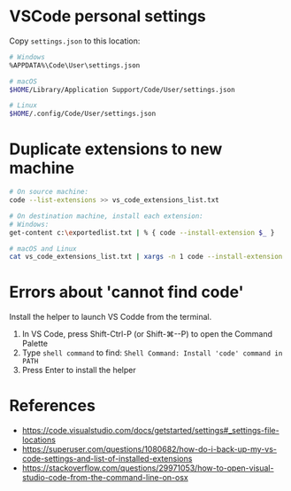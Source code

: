 # VSCode personal settings
Copy `settings.json` to this location:
```bash
# Windows
%APPDATA%\Code\User\settings.json

# macOS
$HOME/Library/Application Support/Code/User/settings.json

# Linux
$HOME/.config/Code/User/settings.json
```

# Duplicate extensions to new machine
```bash
# On source machine:
code --list-extensions >> vs_code_extensions_list.txt

# On destination machine, install each extension:
# Windows:
get-content c:\exportedlist.txt | % { code --install-extension $_ }

# macOS and Linux
cat vs_code_extensions_list.txt | xargs -n 1 code --install-extension
```

# Errors about 'cannot find code'
Install the helper to launch VS Codde from the terminal.
 1. In VS Code, press Shift-Ctrl-P (or Shift-⌘--P) to open the Command Palette
 2. Type `shell command` to find:
    `Shell Command: Install 'code' command in PATH`
 3. Press Enter to install the helper

# References
 * https://code.visualstudio.com/docs/getstarted/settings#_settings-file-locations
 * https://superuser.com/questions/1080682/how-do-i-back-up-my-vs-code-settings-and-list-of-installed-extensions
 * https://stackoverflow.com/questions/29971053/how-to-open-visual-studio-code-from-the-command-line-on-osx
